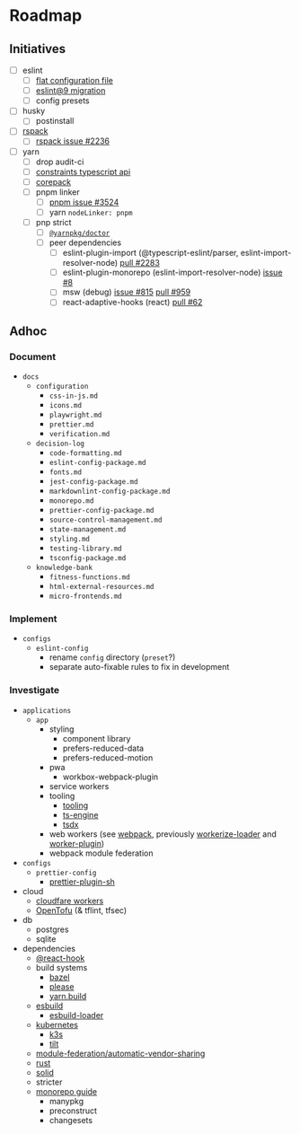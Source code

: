 # Roadmap

## Initiatives

- [ ] eslint
  - [ ] [flat configuration file](https://eslint.org/docs/latest/use/configure/migration-guide)
  - [ ] [eslint@9 migration](https://eslint.org/docs/latest/use/migrate-to-9.0.0)
  - [ ] config presets
- [ ] husky
  - [ ] postinstall
- [ ] [rspack](https://rspack.dev/)
  - [ ] [rspack issue #2236](https://github.com/web-infra-dev/rspack/issues/2236)
- [ ] yarn
  - [ ] drop audit-ci
  - [ ] [constraints typescript api](https://yarnpkg.com/features/constraints)
  - [ ] [corepack](https://nodejs.org/api/corepack.html)
  - [ ] pnpm linker
    - [ ] [pnpm issue #3524](https://github.com/pnpm/pnpm/issues/3524)
    - [ ] yarn `nodeLinker: pnpm`
  - [ ] pnp strict
    - [ ] [`@yarnpkg/doctor`](https://github.com/yarnpkg/berry/tree/master/packages/yarnpkg-doctor)
    - [ ] peer dependencies
      - [ ] eslint-plugin-import (@typescript-eslint/parser, eslint-import-resolver-node) [pull #2283](https://github.com/import-js/eslint-plugin-import/pull/2283)
      - [ ] eslint-plugin-monorepo (eslint-import-resolver-node) [issue #8](https://github.com/azz/eslint-plugin-monorepo/issues/8)
      - [ ] msw (debug) [issue #815](https://github.com/mswjs/msw/issues/851) [pull #959](https://github.com/mswjs/msw/pull/959)
      - [ ] react-adaptive-hooks (react) [pull #62](https://github.com/GoogleChromeLabs/react-adaptive-hooks/pull/62)

## Adhoc

### Document

- `docs`
  - `configuration`
    - `css-in-js.md`
    - `icons.md`
    - `playwright.md`
    - `prettier.md`
    - `verification.md`
  - `decision-log`
    - `code-formatting.md`
    - `eslint-config-package.md`
    - `fonts.md`
    - `jest-config-package.md`
    - `markdownlint-config-package.md`
    - `monorepo.md`
    - `prettier-config-package.md`
    - `source-control-management.md`
    - `state-management.md`
    - `styling.md`
    - `testing-library.md`
    - `tsconfig-package.md`
  - `knowledge-bank`
    - `fitness-functions.md`
    - `html-external-resources.md`
    - `micro-frontends.md`

### Implement

- `configs`
  - `eslint-config`
    - rename `config` directory (`preset`?)
    - separate auto-fixable rules to fix in development

### Investigate

- `applications`
  - `app`
    - styling
      - component library
      - prefers-reduced-data
      - prefers-reduced-motion
    - pwa
      - workbox-webpack-plugin
    - service workers
    - tooling
      - [tooling](https://tooling.js.org/)
      - [ts-engine](https://ts-engine.dev/)
      - [tsdx](https://github.com/jaredpalmer/tsdx)
    - web workers (see [webpack](https://webpack.js.org/blog/2020-10-10-webpack-5-release/#native-worker-support), previously [workerize-loader](https://github.com/developit/workerize-loader) and [worker-plugin](https://github.com/GoogleChromeLabs/worker-plugin))
    - webpack module federation
- `configs`
  - `prettier-config`
    - [prettier-plugin-sh](https://github.com/rx-ts/prettier/tree/master/packages/sh)
- cloud
  - [cloudfare workers](https://workers.cloudflare.com/)
  - [OpenTofu](https://opentofu.org/) (& tflint, tfsec)
- db
  - postgres
  - sqlite
- dependencies
  - [@react-hook](https://github.com/jaredLunde/react-hook)
  - build systems
    - [bazel](https://bazel.build/)
    - [please](https://please.build/)
    - [yarn.build](https://yarn.build/)
  - [esbuild](https://github.com/evanw/esbuild)
    - [esbuild-loader](https://github.com/privatenumber/esbuild-loader)
  - [kubernetes](https://kubernetes.io/)
    - [k3s](https://k3s.io/)
    - [tilt](https://tilt.dev/)
  - [module-federation/automatic-vendor-sharing](https://github.com/module-federation/automatic-vendor-sharing)
  - [rust](https://www.rust-lang.org/)
  - [solid](https://github.com/solidjs/solid)
  - stricter
  - [monorepo guide](https://monorepo.guide/)
    - manypkg
    - preconstruct
    - changesets

